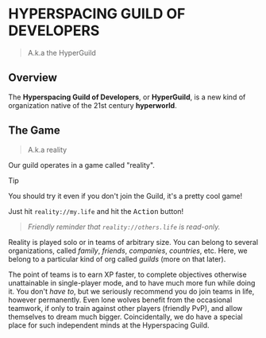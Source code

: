 # HYPERSPACING GUILD OF DEVELOPERS
> A.k.a the HyperGuild

## Overview

The **Hyperspacing Guild of Developers**, or **HyperGuild**, is a new kind of organization native of the 21st century **hyperworld**.

## The Game
> A.k.a reality

Our guild operates in a game called "reality".

> [!Tip]  
> You should try it even if you don't join the Guild, it's a pretty cool game!
> 
> Just hit `reality://my.life` and hit the <kbd>Action</kbd> button!
> 
> > *Friendly reminder that `reality://others.life` is read-only.*

Reality is played solo or in teams of arbitrary size. You can belong to several organizations, called *family*, *friends*, *companies*, *countries*, etc. Here, we belong to a particular kind of org called *guilds* (more on that later).

The point of teams is to earn XP faster, to complete objectives otherwise unattainable in single-player mode, and to have much more fun while doing it. You don't *have to*, but we seriously recommend you do join teams in life, however permanently. Even lone wolves benefit from the occasional teamwork, if only to train against other players (friendly PvP), and allow themselves to dream much bigger. Coincidentally, we do have a special place for such independent minds at the Hyperspacing Guild.








